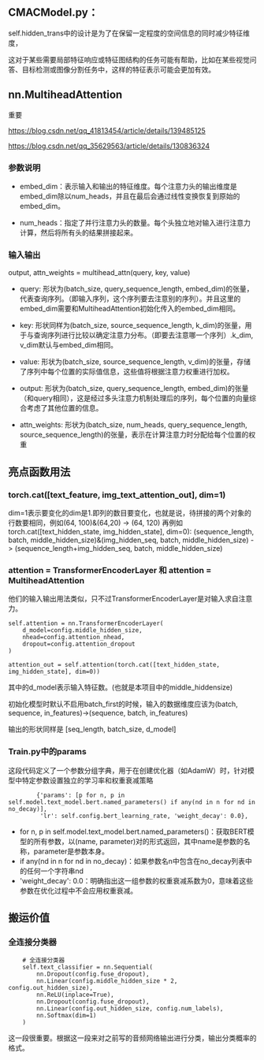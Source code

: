 

## **CMACModel.py：** 

self.hidden_trans中的设计是为了在保留一定程度的空间信息的同时减少特征维度，

这对于某些需要局部特征响应或特征图结构的任务可能有帮助，比如在某些视觉问答、目标检测或图像分割任务中，这样的特征表示可能会更加有效。


## **nn.MultiheadAttention**
重要

https://blog.csdn.net/qq_41813454/article/details/139485125

https://blog.csdn.net/qq_35629563/article/details/130836324
### 参数说明
- embed_dim：表示输入和输出的特征维度。每个注意力头的输出维度是embed_dim除以num_heads，并且在最后会通过线性变换恢复到原始的embed_dim。

- num_heads：指定了并行注意力头的数量。每个头独立地对输入进行注意力计算，然后将所有头的结果拼接起来。

### 输入输出
output, attn_weights = multihead_attn(query, key, value)
- query: 形状为(batch_size, query_sequence_length, embed_dim)的张量，代表查询序列。（即输入序列，这个序列要去注意别的序列）。并且这里的embed_dim需要和MultiheadAttention初始化传入的embed_dim相同。
- key: 形状同样为(batch_size, source_sequence_length, k_dim)的张量，用于与查询序列进行比较以确定注意力分布。（即要去注意哪一个序列）.k_dim, v_dim默认与embed_dim相同。
- value: 形状为(batch_size, source_sequence_length, v_dim)的张量，存储了序列中每个位置的实际值信息，这些值将根据注意力权重进行加权。


- output: 形状为(batch_size, query_sequence_length, embed_dim)的张量（和query相同），这是经过多头注意力机制处理后的序列，每个位置的向量综合考虑了其他位置的信息。
- attn_weights: 形状为(batch_size, num_heads, query_sequence_length, source_sequence_length)的张量，表示在计算注意力时分配给每个位置的权重

## 亮点函数用法
### torch.cat([text_feature, img_text_attention_out], dim=1)
dim=1表示要变化的dim是1.即列的数目要变化，也就是说，待拼接的两个对象的行数要相同，例如(64, 100)&(64,20) -> (64, 120)
再例如torch.cat([text_hidden_state, img_hidden_state], dim=0): (sequence_length, batch, middle_hidden_size)&(img_hidden_seq, batch, middle_hidden_size) -> (sequence_length+img_hidden_seq, batch, middle_hidden_size) 

### attention = TransformerEncoderLayer 和 attention = MultiheadAttention
他们的输入输出用法类似，只不过TransformerEncoderLayer是对输入求自注意力。

    self.attention = nn.TransformerEncoderLayer(
        d_model=config.middle_hidden_size,
        nhead=config.attention_nhead, 
        dropout=config.attention_dropout
    )

    attention_out = self.attention(torch.cat([text_hidden_state, img_hidden_state], dim=0)) 

其中的d_model表示输入特征数。(也就是本项目中的middle_hiddensize)

初始化模型时默认不启用batch_first的时候，输入的数据维度应该为(batch, sequence, in_features)->(sequence, batch, in_features)

输出的形状同样是 [seq_length, batch_size, d_model]

### Train.py中的params
这段代码定义了一个参数分组字典，用于在创建优化器（如AdamW）时，针对模型中特定参数设置独立的学习率和权重衰减策略

            {'params': [p for n, p in self.model.text_model.bert.named_parameters() if any(nd in n for nd in no_decay)],
             'lr': self.config.bert_learning_rate, 'weight_decay': 0.0},
- for n, p in self.model.text_model.bert.named_parameters()：获取BERT模型的所有参数，以(name, parameter)对的形式返回，其中name是参数的名称，parameter是参数本身。
- if any(nd in n for nd in no_decay)：如果参数名n中包含在no_decay列表中的任何一个字符串nd
- 'weight_decay': 0.0：明确指出这一组参数的权重衰减系数为0，意味着这些参数在优化过程中不会应用权重衰减。

## 搬运价值
### 全连接分类器
        # 全连接分类器
        self.text_classifier = nn.Sequential(
            nn.Dropout(config.fuse_dropout),
            nn.Linear(config.middle_hidden_size * 2, config.out_hidden_size),
            nn.ReLU(inplace=True),
            nn.Dropout(config.fuse_dropout),
            nn.Linear(config.out_hidden_size, config.num_labels),
            nn.Softmax(dim=1)
        )

这一段很重要。根据这一段来对之前写的音频网络输出进行分类，输出分类概率的格式。
